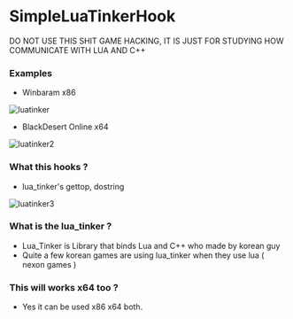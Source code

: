 # SimpleLuaTinkerHook

DO NOT USE THIS SHIT GAME HACKING, IT IS JUST FOR STUDYING HOW COMMUNICATE WITH LUA AND C++

### Examples

* Winbaram x86

![luatinker](https://user-images.githubusercontent.com/13113619/95670184-30c9ec80-0bc3-11eb-93fc-fe1a50e58f56.png)

* BlackDesert Online x64

![luatinker2](https://user-images.githubusercontent.com/13113619/95670234-95854700-0bc3-11eb-99db-5aef82302820.png)

### What this hooks ?

* lua_tinker's gettop, dostring

![luatinker3](https://user-images.githubusercontent.com/13113619/95670296-45f34b00-0bc4-11eb-8ba2-02968290f8f5.png)

### What is the lua_tinker ?

* Lua_Tinker is Library that binds Lua and C++ who made by korean guy
* Quite a few korean games are using lua_tinker when they use lua ( nexon games )

### This will works x64 too ?

* Yes it can be used x86 x64 both.
